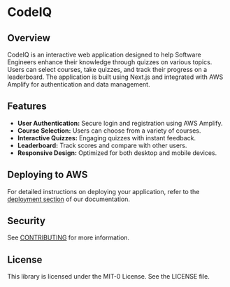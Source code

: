 # CodeIQ

## Overview 

CodeIQ is an interactive web application designed to help Software Engineers enhance their knowledge through quizzes on various topics. Users can select courses, take quizzes, and track their progress on a leaderboard. The application is built using Next.js and integrated with AWS Amplify for authentication and data management.

## Features

- **User Authentication:** Secure login and registration using AWS Amplify.
- **Course Selection:** Users can choose from a variety of courses.
- **Interactive Quizzes:** Engaging quizzes with instant feedback.
- **Leaderboard:** Track scores and compare with other users.
- **Responsive Design:** Optimized for both desktop and mobile devices.

## Deploying to AWS

For detailed instructions on deploying your application, refer to the [deployment section](https://docs.amplify.aws/nextjs/start/quickstart/nextjs-app-router-client-components/#deploy-a-fullstack-app-to-aws) of our documentation.

## Security

See [CONTRIBUTING](CONTRIBUTING.md#security-issue-notifications) for more information.

## License

This library is licensed under the MIT-0 License. See the LICENSE file.
